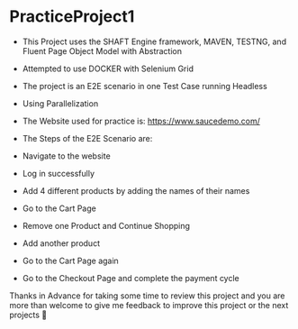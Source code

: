 # PracticeProject1

* This Project uses the SHAFT Engine framework, MAVEN, TESTNG, and Fluent Page Object Model with Abstraction
  
* Attempted to use DOCKER with Selenium Grid
  
* The project is an E2E scenario in one Test Case running Headless
  
* Using Parallelization
  
* The Website used for practice is: https://www.saucedemo.com/
  
* The Steps of the E2E Scenario are:
  
* Navigate to the website 
* Log in successfully
* Add 4 different products by adding the names of their names
* Go to the Cart Page 
* Remove one Product and Continue Shopping 
* Add another product
* Go to the Cart Page again
* Go to the Checkout Page and complete the payment cycle 

Thanks in Advance for taking some time to review this project and you are more than welcome to give me feedback to improve this project or the next projects 🙏
